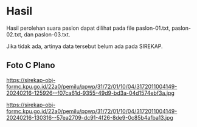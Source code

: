 # Hasil

Hasil perolehan suara paslon dapat dilihat pada file paslon-01.txt, paslon-02.txt, dan paslon-03.txt.

Jika tidak ada, artinya data tersebut belum ada pada SIREKAP.

## Foto C Plano

https://sirekap-obj-formc.kpu.go.id/22a0/pemilu/ppwp/31/72/01/10/04/3172011004149-20240216-125926--f07ca61d-9355-49d9-bd3a-04d1574ebf3a.jpg

https://sirekap-obj-formc.kpu.go.id/22a0/pemilu/ppwp/31/72/01/10/04/3172011004149-20240216-130316--57ea2709-dc91-4f26-8de9-0c85b4afba13.jpg
